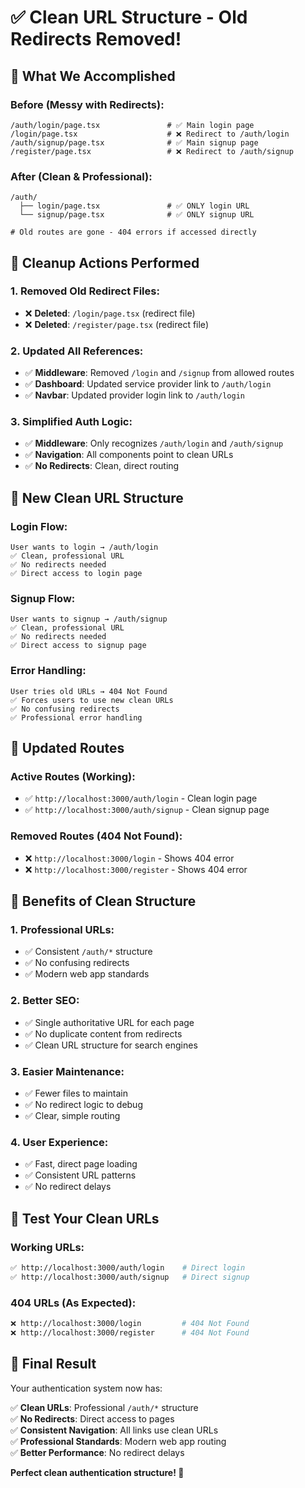 # ✅ Clean URL Structure - Old Redirects Removed!

## 🎯 What We Accomplished

### **Before (Messy with Redirects):**
```
/auth/login/page.tsx               # ✅ Main login page
/login/page.tsx                    # ❌ Redirect to /auth/login
/auth/signup/page.tsx              # ✅ Main signup page  
/register/page.tsx                 # ❌ Redirect to /auth/signup
```

### **After (Clean & Professional):**
```
/auth/
  ├── login/page.tsx               # ✅ ONLY login URL
  └── signup/page.tsx              # ✅ ONLY signup URL

# Old routes are gone - 404 errors if accessed directly
```

## 🧹 Cleanup Actions Performed

### **1. Removed Old Redirect Files:**
- ❌ **Deleted**: `/login/page.tsx` (redirect file)
- ❌ **Deleted**: `/register/page.tsx` (redirect file)

### **2. Updated All References:**
- ✅ **Middleware**: Removed `/login` and `/signup` from allowed routes
- ✅ **Dashboard**: Updated service provider link to `/auth/login`
- ✅ **Navbar**: Updated provider login link to `/auth/login`

### **3. Simplified Auth Logic:**
- ✅ **Middleware**: Only recognizes `/auth/login` and `/auth/signup`
- ✅ **Navigation**: All components point to clean URLs
- ✅ **No Redirects**: Clean, direct routing

## 🌟 New Clean URL Structure

### **Login Flow:**
```
User wants to login → /auth/login
✅ Clean, professional URL
✅ No redirects needed
✅ Direct access to login page
```

### **Signup Flow:**
```
User wants to signup → /auth/signup  
✅ Clean, professional URL
✅ No redirects needed
✅ Direct access to signup page
```

### **Error Handling:**
```
User tries old URLs → 404 Not Found
✅ Forces users to use new clean URLs
✅ No confusing redirects
✅ Professional error handling
```

## 📍 Updated Routes

### **Active Routes (Working):**
- ✅ `http://localhost:3000/auth/login` - Clean login page
- ✅ `http://localhost:3000/auth/signup` - Clean signup page

### **Removed Routes (404 Not Found):**
- ❌ `http://localhost:3000/login` - Shows 404 error
- ❌ `http://localhost:3000/register` - Shows 404 error

## 🎨 Benefits of Clean Structure

### **1. Professional URLs:**
- ✅ Consistent `/auth/*` structure
- ✅ No confusing redirects
- ✅ Modern web app standards

### **2. Better SEO:**
- ✅ Single authoritative URL for each page
- ✅ No duplicate content from redirects
- ✅ Clean URL structure for search engines

### **3. Easier Maintenance:**
- ✅ Fewer files to maintain
- ✅ No redirect logic to debug
- ✅ Clear, simple routing

### **4. User Experience:**
- ✅ Fast, direct page loading
- ✅ Consistent URL patterns
- ✅ No redirect delays

## 🧪 Test Your Clean URLs

### **Working URLs:**
```bash
✅ http://localhost:3000/auth/login    # Direct login
✅ http://localhost:3000/auth/signup   # Direct signup
```

### **404 URLs (As Expected):**
```bash
❌ http://localhost:3000/login         # 404 Not Found
❌ http://localhost:3000/register      # 404 Not Found
```

## 🎉 Final Result

Your authentication system now has:

✅ **Clean URLs**: Professional `/auth/*` structure  
✅ **No Redirects**: Direct access to pages  
✅ **Consistent Navigation**: All links use clean URLs  
✅ **Professional Standards**: Modern web app routing  
✅ **Better Performance**: No redirect delays  

**Perfect clean authentication structure! 🚀**
